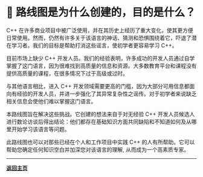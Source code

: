 # :flashlight: 路线图是为什么创建的，目的是什么？

C++ 在许多商业项目中被广泛使用，并在其历史上经历了重大变化，使其更方便日常使用。然而，仍然有许多关于该语言的神话、猜测和恐惧围绕着它，吓退了潜在学习者。我们的目标是帮助打消这些谣言，使初学者更容易学习 C++。

目前市场上缺少 C++ 开发人员。我们的经验表明，许多成功的开发人员通过自学掌握了这门语言，因为很难找到高质量的信息和资源。大多数教育平台和课程没有提供高质量的课程，在很多情况下过于高级或过时。

与其他语言相比，进入 C++ 开发领域需要更高的门槛，因为大部分可用信息都面向有经验的开发人员，并进一步强化了其异常复杂性之谣传。对于初学者来说缺乏相关信息会使他们难以掌握这门语言。

本路线图旨在解决这些挑战。它创建的想法来自于对无经验 C++ 开发人员候选人进行数论访谈后得出结论：他们都存在基础知识方面共同缺陷和不知道如何及从哪里开始学习该语言等问题。

此路线图也可以对那些已经在个人和工作项目中实践 C++ 的人有所帮助。它可以帮助您确定任何知识空白并加深您对该语言的理解, 从而成为一个高素质专家。

---

[**返回主页**](../README.md)